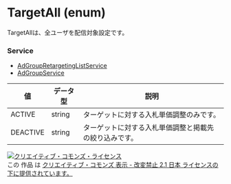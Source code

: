# TargetAll (enum)
TargetAllは、全ユーザを配信対象設定です。

### Service
+ [AdGroupRetargetingListService](../services/AdGroupRetargetingListService.md)
+ [AdGroupService](../services/AdGroupService.md)

| 値 | データ型 | 説明 | 
|---|---|---|
| ACTIVE| string| ターゲットに対する入札単価調整のみです。 |
| DEACTIVE| string| ターゲットに対する入札単価調整と掲載先の絞り込みです。 |

<a rel="license" href="http://creativecommons.org/licenses/by-nd/2.1/jp/"><img alt="クリエイティブ・コモンズ・ライセンス" style="border-width:0" src="https://i.creativecommons.org/l/by-nd/2.1/jp/88x31.png" /></a><br />この 作品 は <a rel="license" href="http://creativecommons.org/licenses/by-nd/2.1/jp/">クリエイティブ・コモンズ 表示 - 改変禁止 2.1 日本 ライセンスの下に提供されています。</a>

